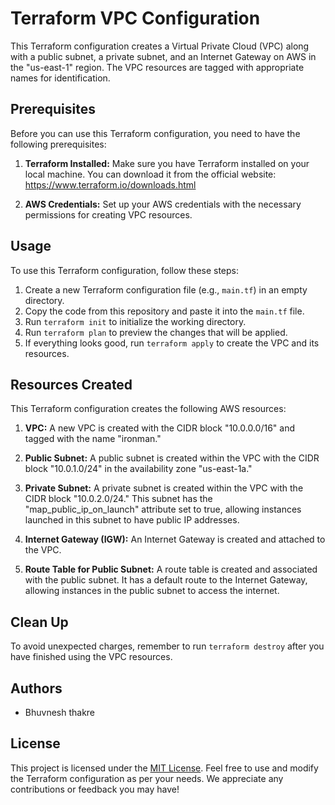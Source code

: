 # Terraform VPC Configuration

This Terraform configuration creates a Virtual Private Cloud (VPC) along with a public subnet, a private subnet, and an Internet Gateway on AWS in the "us-east-1" region. The VPC resources are tagged with appropriate names for identification.

## Prerequisites

Before you can use this Terraform configuration, you need to have the following prerequisites:

1. **Terraform Installed:** Make sure you have Terraform installed on your local machine. You can download it from the official website: https://www.terraform.io/downloads.html

2. **AWS Credentials:** Set up your AWS credentials with the necessary permissions for creating VPC resources.

## Usage

To use this Terraform configuration, follow these steps:

1. Create a new Terraform configuration file (e.g., `main.tf`) in an empty directory.
2. Copy the code from this repository and paste it into the `main.tf` file.
3. Run `terraform init` to initialize the working directory.
4. Run `terraform plan` to preview the changes that will be applied.
5. If everything looks good, run `terraform apply` to create the VPC and its resources.

## Resources Created

This Terraform configuration creates the following AWS resources:

1. **VPC:** A new VPC is created with the CIDR block "10.0.0.0/16" and tagged with the name "ironman."

2. **Public Subnet:** A public subnet is created within the VPC with the CIDR block "10.0.1.0/24" in the availability zone "us-east-1a."

3. **Private Subnet:** A private subnet is created within the VPC with the CIDR block "10.0.2.0/24." This subnet has the "map_public_ip_on_launch" attribute set to true, allowing instances launched in this subnet to have public IP addresses.

4. **Internet Gateway (IGW):** An Internet Gateway is created and attached to the VPC.

5. **Route Table for Public Subnet:** A route table is created and associated with the public subnet. It has a default route to the Internet Gateway, allowing instances in the public subnet to access the internet.

## Clean Up

To avoid unexpected charges, remember to run `terraform destroy` after you have finished using the VPC resources.

## Authors

- Bhuvnesh thakre

## License

This project is licensed under the [MIT License](link-to-license-file). Feel free to use and modify the Terraform configuration as per your needs. We appreciate any contributions or feedback you may have!
